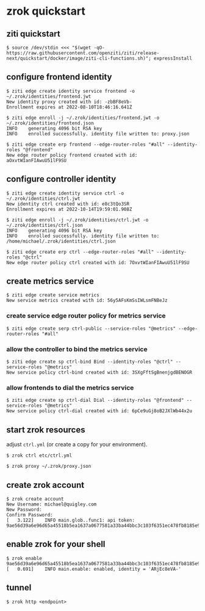 # zrok quickstart

## ziti quickstart

```
$ source /dev/stdin <<< "$(wget -qO- https://raw.githubusercontent.com/openziti/ziti/release-next/quickstart/docker/image/ziti-cli-functions.sh)"; expressInstall
```

## configure frontend identity

```
$ ziti edge create identity service frontend -o ~/.zrok/identities/frontend.jwt
New identity proxy created with id: -zbBF8eVb-
Enrollment expires at 2022-08-10T18:46:16.641Z
```

```
$ ziti edge enroll -j ~/.zrok/identities/frontend.jwt -o ~/.zrok/identities/frontend.json
INFO    generating 4096 bit RSA key                  
INFO    enrolled successfully. identity file written to: proxy.json
```

```
$ ziti edge create erp frontend --edge-router-roles "#all" --identity-roles "@frontend"
New edge router policy frontend created with id: aOxvtWIanFIAwuU51lF9SU
```

## configure controller identity
```
$ ziti edge create identity service ctrl -o ~/.zrok/identities/ctrl.jwt 
New identity ctrl created with id: e8c3tQo3SR
Enrollment expires at 2022-10-14T19:59:01.908Z
```

```
$ ziti edge enroll -j ~/.zrok/identities/ctrl.jwt -o ~/.zrok/identities/ctrl.json
INFO    generating 4096 bit RSA key                  
INFO    enrolled successfully. identity file written to: /home/michael/.zrok/identities/ctrl.json 
```

```
$ ziti edge create erp ctrl --edge-router-roles "#all" --identity-roles "@ctrl"
New edge router policy ctrl created with id: 7OxvtWIanFIAwuU51lF9SU
```

## create metrics service
```
$ ziti edge create service metrics
New service metrics created with id: 56y5AFsKmSsIWLsmFNBeJz
```

### create service edge router policy for metrics service
```
$ ziti edge create serp ctrl-public --service-roles "@metrics" --edge-router-roles "#all"
```

### allow the controller to bind the metrics service
```
$ ziti edge create sp ctrl-bind Bind --identity-roles "@ctrl" --service-roles "@metrics"
New service policy ctrl-bind created with id: 3SXgFftSgBnenjgdBENOGR
```

### allow frontends to dial the metrics service
```
$ ziti edge create sp ctrl-dial Dial --identity-roles "@frontend" --service-roles "@metrics"
New service policy ctrl-dial created with id: 6pCe9uGj8oB2JXlWb44x2u
```

## start zrok resources

adjust `ctrl.yml` (or create a copy for your environment).

```
$ zrok ctrl etc/ctrl.yml
```

```
$ zrok proxy ~/.zrok/proxy.json
```

## create zrok account

```
$ zrok create account 
New Username: michael@quigley.com
New Password: 
Confirm Password: 
[   3.122]    INFO main.glob..func1: api token: 9ae56d39a6e96d65a45518b5ea1637a0677581a33ba44bbc3c103f6351ec478fb8185e97a993382ed2daa26720d40b052824dbce5ef38874c82893f33e445b06
```

## enable zrok for your shell

```
$ zrok enable 9ae56d39a6e96d65a45518b5ea1637a0677581a33ba44bbc3c103f6351ec478fb8185e97a993382ed2daa26720d40b052824dbce5ef38874c82893f33e445b06
[   0.691]    INFO main.enable: enabled, identity = 'ARjEc8eVA-'
```

## tunnel

```
$ zrok http <endpoint>
```